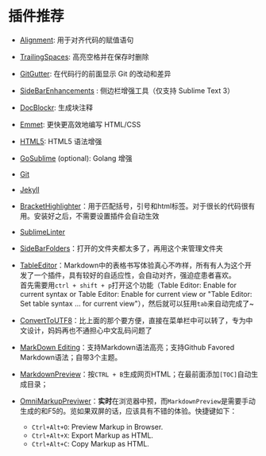 # 插件推荐

- [Alignment](https://github.com/wbond/sublime_alignment/issues): 用于对齐代码的赋值语句
- [Trailing​Spaces](https://packagecontrol.io/packages/TrailingSpaces): 高亮空格并在保存时删除
- [Git​Gutter](https://packagecontrol.io/packages/GitGutter): 在代码行的前面显示 Git 的改动和差异
- [SideBarEnhancements](https://packagecontrol.io/packages/SideBarEnhancements) : 侧边栏增强工具（仅支持 Sublime Text 3）
- [DocBlockr](https://packagecontrol.io/packages/DocBlockr): 生成块注释
- [Emmet](https://packagecontrol.io/packages/Emmet): 更快更高效地编写 HTML/CSS
- [HTML5](https://packagecontrol.io/packages/HTML5): HTML5 语法增强
- [Go​Sublime](https://packagecontrol.io/packages/GoSublime) (optional): Golang 增强
- [Git](https://github.com/kemayo/sublime-text-git)
- [Jekyll](https://github.com/23maverick23/sublime-jekyll)
- [BracketHighlighter](https://github.com/facelessuser/BracketHighlighter)：用于匹配括号，引号和html标签。对于很长的代码很有用。安装好之后，不需要设置插件会自动生效

- [SublimeLinter](http://sublimelinter.readthedocs.org/)
- [SideBarFolders](https://github.com/titoBouzout/SideBarFolders)：打开的文件夹都太多了，再用这个来管理文件夹
- [TableEditor](https://github.com/vkocubinsky/SublimeTableEditor)：Markdown中的表格书写体验真心不咋样，所有有人为这个开发了一个插件，具有较好的自适应性，会自动对齐，强迫症患者喜欢。  
首先需要用`ctrl + shift + p`打开这个功能（Table Editor: Enable for current syntax or Table Editor: Enable for current view or "Table Editor: Set table syntax ... for current view"），然后就可以狂用`tab`来自动完成了~
- [ConvertToUTF8](https://github.com/seanliang/ConvertToUTF8)：比上面的那个要方便，直接在菜单栏中可以转了，专为中文设计，妈妈再也不通担心中文乱码问题了

- [MarkDown Editing](https://github.com/SublimeText-Markdown/MarkdownEditing)：支持Markdown语法高亮；支持Github Favored Markdown语法；自带3个主题。

- [MarkdownPreview](https://github.com/revolunet/sublimetext-markdown-preview)：按`CTRL + B`生成网页HTML；在最前面添加`[TOC]`自动生成目录；

- [OmniMarkupPreviwer](http://theo.im/OmniMarkupPreviewer/)：**实时**在浏览器中预，而`MarkdownPreview`是需要手动生成的和F5的。览如果双屏的话，应该具有不错的体验。快捷键如下：

  * `Ctrl+Alt+O`: Preview Markup in Browser.
  * `Ctrl+Alt+X`: Export Markup as HTML.
  * `Ctrl+Alt+C`: Copy Markup as HTML.

